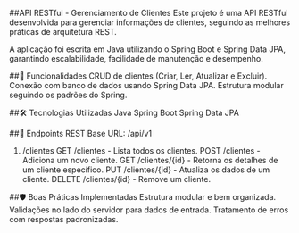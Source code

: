 ##API RESTful - Gerenciamento de Clientes
Este projeto é uma API RESTful desenvolvida para gerenciar informações de clientes, seguindo as melhores práticas de arquitetura REST.

A aplicação foi escrita em Java utilizando o Spring Boot e Spring Data JPA, garantindo escalabilidade, facilidade de manutenção e desempenho.


##🚀 Funcionalidades
CRUD de clientes (Criar, Ler, Atualizar e Excluir).
Conexão com banco de dados usando Spring Data JPA.
Estrutura modular seguindo os padrões do Spring.

##🛠️ Tecnologias Utilizadas
Java
Spring Boot
Spring Data JPA

##📌 Endpoints REST
Base URL: /api/v1
1. /clientes
GET /clientes - Lista todos os clientes.
POST /clientes - Adiciona um novo cliente.
GET /clientes/{id} - Retorna os detalhes de um cliente específico.
PUT /clientes/{id} - Atualiza os dados de um cliente.
DELETE /clientes/{id} - Remove um cliente.

##🛡️ Boas Práticas Implementadas
Estrutura modular e bem organizada.
Validações no lado do servidor para dados de entrada.
Tratamento de erros com respostas padronizadas.
